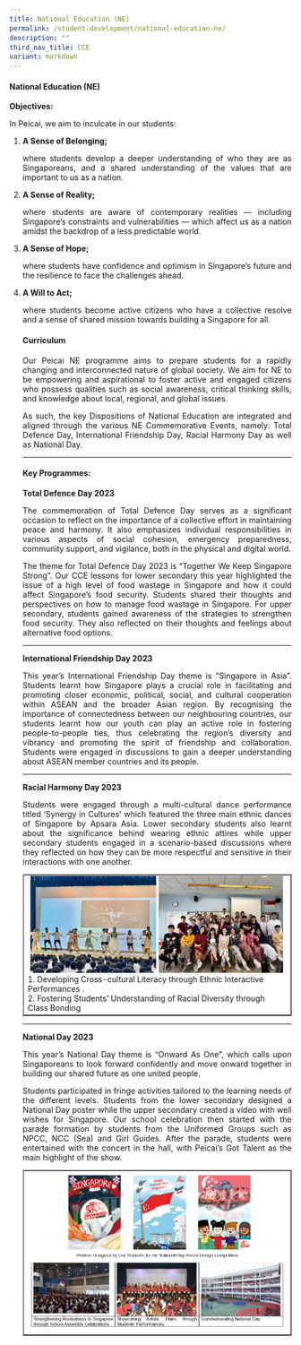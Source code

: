 ```yaml
---
title: National Education (NE)
permalink: /student-development/national-education-ne/
description: ""
third_nav_title: CCE
variant: markdown
---
```

<h4><strong>National Education (NE)</strong></h4>
<p><b>Objectives:</b></p>
<p>In Peicai, we aim to inculcate in our students:</p>
<ol>
<li><strong>A Sense of Belonging;</strong><p align="justify">where students develop a deeper understanding of who they are as Singaporeans, and a shared understanding of the values that are important to us as a nation.
</p></li><li><strong>A Sense of Reality;</strong><p align="justify"> where students are aware of contemporary realities — including Singapore’s constraints and vulnerabilities — which affect us as a nation amidst the backdrop of a less predictable world.
</p></li><li><strong>A Sense of Hope;</strong><p align="justify"> where students have confidence and optimism in Singapore’s future and the resilience to face the challenges ahead.
</p></li><li><strong>A Will to Act;</strong><p align="justify"> where students become active citizens who have a collective resolve and a sense of shared mission towards building a Singapore for all.
</p><h4><strong>Curriculum</strong></h4>
<p></p><p align="justify">Our Peicai NE programme aims to prepare students for a rapidly changing and interconnected nature of global society. We aim for NE to be empowering and aspirational to foster active and engaged citizens who possess qualities such as social awareness, critical thinking skills, and knowledge about local, regional, and global issues.</p>
<p></p><p align="justify">As such, the key Dispositions of National Education are integrated and aligned through the various NE Commemorative Events, namely: Total Defence Day, International Friendship Day, Racial Harmony Day as well as National Day. </p><hr>
<p></p><h4><strong>Key Programmes:</strong></h4>
<p><b>Total Defence Day 2023</b></p>
<p></p><p align="justify">The commemoration of Total Defence Day serves as a significant occasion to reflect on the importance of a collective effort in maintaining peace and harmony. It also emphasizes individual responsibilities in various aspects of social cohesion, emergency preparedness, community support, and vigilance, both in the physical and digital world. </p>
<p></p><p align="justify">The theme for Total Defence Day 2023 is “Together We Keep Singapore Strong”. Our CCE lessons for lower secondary this year highlighted the issue of a high level of food wastage in Singapore and how it could affect Singapore’s food security. Students shared their thoughts and perspectives on how to manage food wastage in Singapore. For upper secondary, students gained awareness of the strategies to strengthen food security. They also reflected on their thoughts and feelings about alternative food options. </p><hr>
<p><b>International Friendship Day 2023</b></p>
<p></p><p align="justify">This year’s International Friendship Day theme is “Singapore in Asia”. Students learnt how Singapore plays a crucial role in facilitating and promoting closer economic, political, social, and cultural cooperation within ASEAN and the broader Asian region. By recognising the importance of connectedness between our neighbouring countries, our students learnt how our youth can play an active role in fostering people-to-people ties, thus celebrating the region’s diversity and vibrancy and promoting the spirit of friendship and collaboration. Students were engaged in discussions to gain a deeper understanding about ASEAN member countries and its people. </p><hr>
<p><b>Racial Harmony Day 2023</b></p>
<p></p><p align="justify">Students were engaged through a multi-cultural dance performance titled ‘Synergy in Cultures’ which featured the three main ethnic dances of Singapore by Apsara Asia. Lower secondary students also learnt about the significance behind wearing ethnic attires while upper secondary students engaged in a scenario-based discussions where they reflected on how they can be more respectful and sensitive in their interactions with one another. </p>
<table style="border-collapse: collapse; width: 100%;" border="1">
<tbody>
<tr>
<td style="width: 100%;"><img src="/images/Cross_cultural_Literacy.jpg">1. Developing Cross-cultural Literacy through Ethnic Interactive Performances .<br>2. Fostering Students’ Understanding of Racial Diversity through Class Bonding</td>
</tr>
</tbody>
</table><hr>
<p><b>National Day 2023</b></p>
<p></p><p align="justify">This year’s National Day theme is “Onward As One”, which calls upon Singaporeans to look forward confidently and move onward together in building our shared future as one united people.</p>
<p></p><p align="justify">Students participated in fringe activities tailored to the learning needs of the different levels. Students from the lower secondary designed a National Day poster while the upper secondary created a video with well wishes for Singapore. Our school celebration then started with the parade formation by students from the Uniformed Groups such as NPCC, NCC (Sea) and Girl Guides. After the parade, students were entertained with the concert in the hall, with Peicai’s Got Talent as the main highlight of the show.</p>
<table style="border-collapse: collapse; width: 100%;" border="1">
<tbody>
<tr>
<td style="width: 100%;"><img src="/images/National_Day_2023.jpg"></td>
</tr>
</tbody>
</table></li></ol>